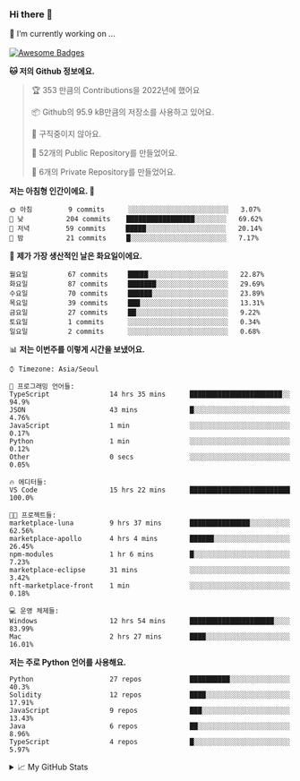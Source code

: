 ### Hi there 👋 
🔭 I’m currently working on ... </br></br>
[![Awesome Badges](https://img.shields.io/badge/Introduce-EN-green.svg)](https://github.com/tlatkdgus1/tlatkdgus1/blob/main/README.md.en)

<!--START_SECTION:waka-->
**🐱 저의 Github 정보에요.** 

> 🏆 353 만큼의 Contributions을 2022년에 했어요
 > 
> 📦 Github의 95.9 kB만큼의 저장소를 사용하고 있어요. 
 > 
> 🚫 구직중이지 않아요.
 > 
> 📜 52개의 Public Repository를 만들었어요. 
 > 
> 🔑 6개의 Private Repository를 만들었어요.  

**저는 아침형 인간이에요. 🐤** 

```text
🌞 아침         9 commits      ░░░░░░░░░░░░░░░░░░░░░░░░░   3.07% 
🌆 낮　         204 commits    █████████████████░░░░░░░░   69.62% 
🌃 저녁         59 commits     █████░░░░░░░░░░░░░░░░░░░░   20.14% 
🌙 밤　         21 commits     █░░░░░░░░░░░░░░░░░░░░░░░░   7.17%

```
📅 **제가 가장 생산적인 날은 화요일이에요.** 

```text
월요일          67 commits     █████░░░░░░░░░░░░░░░░░░░░   22.87% 
화요일          87 commits     ███████░░░░░░░░░░░░░░░░░░   29.69% 
수요일          70 commits     ██████░░░░░░░░░░░░░░░░░░░   23.89% 
목요일          39 commits     ███░░░░░░░░░░░░░░░░░░░░░░   13.31% 
금요일          27 commits     ██░░░░░░░░░░░░░░░░░░░░░░░   9.22% 
토요일          1 commits      ░░░░░░░░░░░░░░░░░░░░░░░░░   0.34% 
일요일          2 commits      ░░░░░░░░░░░░░░░░░░░░░░░░░   0.68%

```


📊 **저는 이번주를 이렇게 시간을 보냈어요.** 

```text
⌚︎ Timezone: Asia/Seoul

💬 프로그래밍 언어들: 
TypeScript               14 hrs 35 mins      ███████████████████████░░   94.9% 
JSON                     43 mins             █░░░░░░░░░░░░░░░░░░░░░░░░   4.76% 
JavaScript               1 min               ░░░░░░░░░░░░░░░░░░░░░░░░░   0.17% 
Python                   1 min               ░░░░░░░░░░░░░░░░░░░░░░░░░   0.12% 
Other                    0 secs              ░░░░░░░░░░░░░░░░░░░░░░░░░   0.05%

🔥 에디터들: 
VS Code                  15 hrs 22 mins      █████████████████████████   100.0%

🐱‍💻 프로젝트들: 
marketplace-luna         9 hrs 37 mins       ███████████████░░░░░░░░░░   62.56% 
marketplace-apollo       4 hrs 4 mins        ██████░░░░░░░░░░░░░░░░░░░   26.45% 
npm-modules              1 hr 6 mins         █░░░░░░░░░░░░░░░░░░░░░░░░   7.23% 
marketplace-eclipse      31 mins             ░░░░░░░░░░░░░░░░░░░░░░░░░   3.42% 
nft-marketplace-front    1 min               ░░░░░░░░░░░░░░░░░░░░░░░░░   0.18%

💻 운영 체제들: 
Windows                  12 hrs 54 mins      █████████████████████░░░░   83.99% 
Mac                      2 hrs 27 mins       ████░░░░░░░░░░░░░░░░░░░░░   16.01%

```

**저는 주로 Python 언어를 사용해요.** 

```text
Python                   27 repos            ██████████░░░░░░░░░░░░░░░   40.3% 
Solidity                 12 repos            ████░░░░░░░░░░░░░░░░░░░░░   17.91% 
JavaScript               9 repos             ███░░░░░░░░░░░░░░░░░░░░░░   13.43% 
Java                     6 repos             ██░░░░░░░░░░░░░░░░░░░░░░░   8.96% 
TypeScript               4 repos             █░░░░░░░░░░░░░░░░░░░░░░░░   5.97%

```



<!--END_SECTION:waka-->

<details>
<summary>📈 My GitHub Stats</summary>
<p align="center"> <img src="https://github-readme-stats.vercel.app/api?username=tlatkdgus1&show_icons=true" alt="tlatkdgus1" />
</details>
